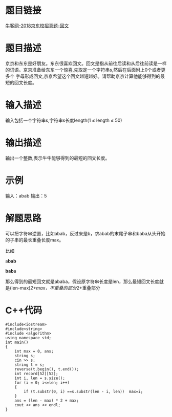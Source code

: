 # 题目链接

[牛客网-2018京东校招真题-回文](https://www.nowcoder.com/practice/4f10d29c0a25491ca7d351fceafee15a?tpId=90&tqId=30836&tPage=4&rp=4&ru=/ta/2018test&qru=/ta/2018test/question-ranking)

# 题目描述
京京和东东是好朋友。东东很喜欢回文。回文是指从前往后读和从后往前读是一样的词语。京京准备给东东一个惊喜,先取定一个字符串s,然后在后面附上0个或者更多个
字母形成回文,京京希望这个回文越短越好。请帮助京京计算他能够得到的最短的回文长度。
# 输入描述
输入包括一个字符串s,字符串s长度length(1 ≤ length ≤ 50)
# 输出描述
输出一个整数,表示牛牛能够得到的最短的回文长度。
# 示例
输入：abab
输出：5
# 解题思路
可以把字符串逆置，比如abab，反过来是b，求abab的末尾子串和baba从头开始的子串的最长重叠长度max。

比如

a**bab**

 **bab**a
 
那么得到的最短回文就是ababa，假设原字符串长度是len，那么最短回文长度就是(len-max)*2+max，不重叠的部分*2+重叠部分
# C++代码
```
#include<iostream>
#include<string>
#include <algorithm>
using namespace std;
int main()
{
	int max = 0, ans;
	string s;
	cin >> s;
	string t = s;
	reverse(t.begin(), t.end());
	int record[52][52];
	int i, len = s.size();
	for (i = 0; i<=len; i++)
	{
		if (t.substr(0, i) ==s.substr(len - i, len))  max=i;
	}
	ans = (len - max) * 2 + max;
	cout << ans << endl;
}
```
